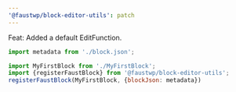 ```yaml
---
'@faustwp/block-editor-utils': patch
---
```


Feat: Added a default EditFunction.

```js
import metadata from './block.json';

import MyFirstBlock from './MyFirstBlock';
import {registerFaustBlock} from '@faustwp/block-editor-utils';
registerFaustBlock(MyFirstBlock, {blockJson: metadata})
```

